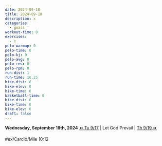 ```yaml
---
date: 2024-09-18
title: 2024-09-18
description: x
categories:
  - goals
workout-time: 0
exercises:
  - x
pelo-warmup: 0
pelo-time: 0
pelo-kj: 0
pelo-avg: 0
pelo-res: 0
pelo-rpm: 0
run-dist: 1
run-time: 10.25
hike-dist: 0
hike-elev: 0
hike-time: 0
basketball-time: 0
bike-dist: 0
bike-time: 0
bike-elev: 0
draft: false
---
```

**Wednesday, September 18th, 2024**
[⏪ Tu 9/17](goals/2024-09-17) | Let God Prevail | [Th 9/19 ⏩](goals/2024-09-19)

#ex/Cardio/Mile 10:12
